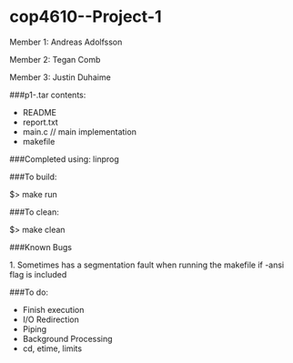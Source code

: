 # cop4610--Project-1

<p>Member 1: Andreas Adolfsson</p>
<p>Member 2: Tegan Comb</p>
<p>Member 3: Justin Duhaime</p>

###p1-.tar contents:
* README
* report.txt
* main.c // main implementation
* makefile

###Completed using: linprog

###To build:
<p>$> make run</p>

###To clean:
<p>$> make clean</p>

###Known Bugs 
<p>1. Sometimes has a segmentation fault when running the makefile if -ansi flag is included</p>

###To do:
- Finish execution
- I/O Redirection
- Piping 
- Background Processing
- cd, etime, limits



